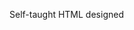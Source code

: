 Self-taught HTML designed
              
 
 
 
      
 
 
                                                                                                                                                                                                                                                                    